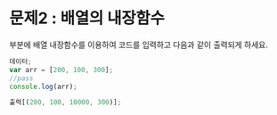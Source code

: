 # 문제2 : 배열의 내장함수

<pass>부분에 배열 내장함수를 이용하여 코드를 입력하고 다음과 같이 출력되게 하세요.

```js
데이터;
var arr = [200, 100, 300];
//pass
console.log(arr);

출력[(200, 100, 10000, 300)];
```
